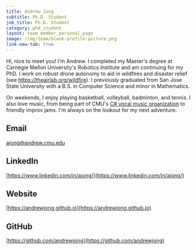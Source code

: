 ```yaml
---
title: Andrew Jong
subtitle: Ph.D. Student
job_title: Ph.D. Student
category: phd_student
layout: team_member_personal_page
image: /img/team/blank-profile-picture.png
link-new-tab: true
---
```


Hi, nice to meet you! I'm Andrew. I completed my Master's degree at Carnegie Mellon University's Robotics Institute and am continuing for my PhD. I work on robust drone autonomy to aid in wildfires and disaster relief (see <https://theairlab.org/wildfire>). I previously graduated from San Jose State University with a B.S. in Computer Science and minor in Mathematics.

On weekends, I enjoy playing basketball, volleyball, badminton, and tennis. I also love music, from being part of CMU's [C# vocal music organization](https://www.cmucsharp.com/) to friendly improv jams. I'm always on the lookout for my next adventure.

## Email ##
<ajong@andrew.cmu.edu>

## LinkedIn ##

[https://www.linkedin.com/in/ajong/](https://www.linkedin.com/in/ajong/)

## Website ##

[https://andrewjong.github.io](https://andrewjong.github.io)

## GitHub ##

[https://github.com/andrewjong](https://github.com/andrewjong)
